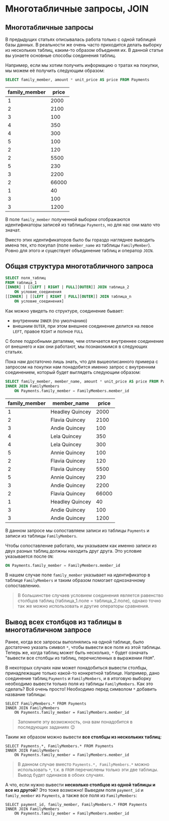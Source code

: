 # Многотабличные запросы, JOIN

## Многотабличные запросы

В предыдущих статьях описывалась работа только с одной таблицей базы данных.
В реальности же очень часто приходится делать выборку из нескольких таблиц, каким-то образом объединяя их.
В данной статье вы узнаете основные способы соединения таблиц.

Например, если мы хотим получить информацию о тратах на покупки, мы можем её получить следующим образом:

```sql
SELECT family_member, amount * unit_price AS price FROM Payments
```

| family_member | price |
| ------------- | ----- |
| 1             | 2000  |
| 2             | 2100  |
| 3             | 100   |
| 4             | 350   |
| 4             | 300   |
| 5             | 100   |
| 2             | 120   |
| 2             | 5500  |
| 5             | 230   |
| 3             | 2200  |
| 2             | 66000 |
| 1             | 40    |
| 3             | 100   |
| 3             | 1200  |

В поле `family_member` полученной выборки отображаются идентификаторы записей из таблицы `Payments`, но для нас они мало что значат.

Вместо этих идентификаторов было бы гораздо нагляднее выводить имена тех, кто покупал (поле `member_name` из таблицы `FamilyMember`).
Ровно для этого и существует объединение таблиц и оператор `JOIN`.

<ERD databaseName="Family" />

## Общая структура многотабличного запроса

```sql
SELECT поля_таблиц
FROM таблица_1
[INNER] | [[LEFT | RIGHT | FULL][OUTER]] JOIN таблица_2
    ON условие_соединения
[[INNER] | [[LEFT | RIGHT | FULL][OUTER]] JOIN таблица_n
    ON условие_соединения]
```

Как можно увидеть по структуре, соединение бывает:

-   внутренним `INNER` (по умолчанию)
-   внешним `OUTER`, при этом внешнее соединение делится на левое `LEFT`, правое `RIGHT` и полное `FULL`

С более подробными деталями, чем отличается внутреннее соединение от внешнего и как они работают, мы познакомимся в следующих статьях.

Пока нам достаточно лишь знать, что для вышеописанного примера с запросом на покупки нам понадобится именно запрос с внутренним соединением,
который будет выглядеть следующим образом:

```sql
SELECT family_member, member_name, amount * unit_price AS price FROM Payments
INNER JOIN FamilyMembers
    ON Payments.family_member = FamilyMembers.member_id
```

| family_member | member_name     | price |
| ------------- | --------------- | ----- |
| 1             | Headley Quincey | 2000  |
| 2             | Flavia Quincey  | 2100  |
| 3             | Andie Quincey   | 100   |
| 4             | Lela Quincey    | 350   |
| 4             | Lela Quincey    | 300   |
| 5             | Annie Quincey   | 100   |
| 2             | Flavia Quincey  | 120   |
| 2             | Flavia Quincey  | 5500  |
| 5             | Annie Quincey   | 230   |
| 3             | Andie Quincey   | 2200  |
| 2             | Flavia Quincey  | 66000 |
| 1             | Headley Quincey | 40    |
| 3             | Andie Quincey   | 100   |
| 3             | Andie Quincey   | 1200  |

В данном запросе мы сопоставляем записи из таблицы `Payments` и записи из таблицы `FamilyMembers`.

Чтобы сопоставление работало, мы указываем как именно
записи из двух разных таблиц должны находить друг друга. Это условие указывается после `ON`:

```sql
ON Payments.family_member = FamilyMembers.member_id
```

В нашем случае поле `family_member` указывает на идентификатор в таблице `FamilyMembers` и таким образом помогает однозначному сопоставлению.

> В большинстве случаев условием соединения является равенство столбцов таблиц (таблица_1.поле = таблица_2.поле),
> однако точно так же можно использовать и другие операторы сравнения.

## Вывод всех столбцов из таблицы в многотабличном запросе

Ранее, когда все запросы выполнялись на одной таблице, было достаточно указать символ `*`, чтобы вывести все поля из этой таблицы. Теперь же, когда таблиц может быть несколько, `*` будет означать "вывести все столбцы из таблиц, перечисленных в выражении `FROM`".

В некоторых случаях нам может понадобиться вывести столбцы, принадлежащие только какой-то конкретной таблице. Например, дано соединение таблиц `Payments` и `FamilyMembers`, и в итоговую выборку необходимо вывести только поля из таблицы `FamilyMembers`. Как это сделать? Всё очень просто! Необходимо перед символом `*` добавить название таблицы:

```sql-executable-Family
SELECT FamilyMembers.* FROM Payments
INNER JOIN FamilyMembers
    ON Payments.family_member = FamilyMembers.member_id
```

> Запомните эту возможность, она вам понадобится в последующих заданиях 😉

Таким же образом можно вывести **все столбцы из нескольких таблиц**:

```sql-executable-Family
SELECT Payments.*, FamilyMembers.* FROM Payments
INNER JOIN FamilyMembers
    ON Payments.family_member = FamilyMembers.member_id
```

> В данном случае вместо `Payments.*, FamilyMembers.*` можно использовать `*`, т.к. в `FROM` перечислены только эти две таблицы. Вывод будет одинаков в обоих случаях.

А что, если нужно вывести **несколько столбцов из одной таблицы и все из другой**? Это тоже возможно! Выведем поля `payment_id` и `family_member` из `Payments`, а также все поля из `FamilyMembers`:

```sql-executable-Family
SELECT payment_id, family_member, FamilyMembers.* FROM Payments
INNER JOIN FamilyMembers
    ON Payments.family_member = FamilyMembers.member_id
```
